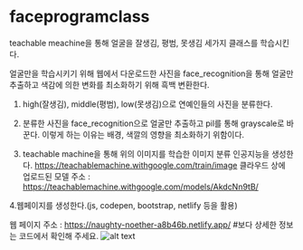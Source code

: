 # faceprogramclass
teachable meachine을 통해 얼굴을 잘생김, 평범, 못생김 세가지 클래스를 학습시킨다.

얼굴만을 학습시키기 위해 웹에서 다운로드한 사진을 face_recognition을 통해 얼굴만 추출하고 색감에 의한 변화를 최소화하기 위해 흑백 변환한다.

1. high(잘생김), middle(평범), low(못생김)으로 연예인들의 사진을 분류한다. 

2. 분류한 사진을 face_recognition으로 얼굴만 추출하고 pil를 통해 grayscale로 바꾼다.
이렇게 하는 이유는 배경, 색깔의 영향을 최소화하기 위함이다.

3. teachable machine을 통해 위의 이미지를 학습한 이미지 분류 인공지능을 생성한다.
https://teachablemachine.withgoogle.com/train/image
클라우드 상에 업로드된 모델 주소 : https://teachablemachine.withgoogle.com/models/AkdcNn9tB/

4.웹페이지를 생성한다.(js, codepen, bootstrap, netlify 등을 활용)

웹 페이지 주소 : https://naughty-noether-a8b46b.netlify.app/
#보다 상세한 정보는 코드에서 확인해 주세요.
![alt text](https://dltbwoddl.github.io/faceprogramclass/result.png)
